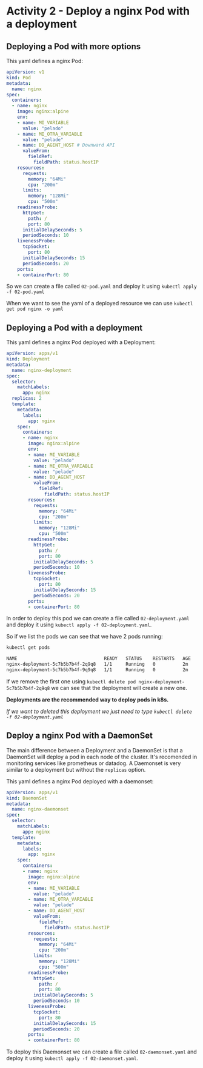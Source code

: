 # Activity 2 - Deploy a nginx Pod with a deployment

## Deploying a Pod with more options

This yaml defines a nginx Pod:

``` yaml
apiVersion: v1
kind: Pod
metadata:
  name: nginx
spec:
  containers:
  - name: nginx
    image: nginx:alpine
    env:
    - name: MI_VARIABLE
      value: "pelado"
    - name: MI_OTRA_VARIABLE
      value: "pelade"
    - name: DD_AGENT_HOST # Downward API
      valueFrom:
        fieldRef:
          fieldPath: status.hostIP
    resources:
      requests:
        memory: "64Mi"
        cpu: "200m"
      limits:
        memory: "128Mi"
        cpu: "500m"
    readinessProbe:
      httpGet:
        path: /
        port: 80
      initialDelaySeconds: 5
      periodSeconds: 10
    livenessProbe:
      tcpSocket:
        port: 80
      initialDelaySeconds: 15
      periodSeconds: 20
    ports:
    - containerPort: 80
```

So we can create a file called `02-pod.yaml` and deploy it using `kubectl apply -f 02-pod.yaml`

When we want to see the yaml of a deployed resource we can use `kubectl get pod nginx -o yaml`

## Deploying a Pod with a deployment

This yaml defines a nginx Pod deployed with a Deployment:

``` yaml
apiVersion: apps/v1
kind: Deployment
metadata:
  name: nginx-deployment
spec:
  selector:
    matchLabels:
      app: nginx
  replicas: 2
  template:
    metadata:
      labels:
        app: nginx
    spec:
      containers:
      - name: nginx
        image: nginx:alpine
        env:
        - name: MI_VARIABLE
          value: "pelado"
        - name: MI_OTRA_VARIABLE
          value: "pelade"
        - name: DD_AGENT_HOST
          valueFrom:
            fieldRef:
              fieldPath: status.hostIP
        resources:
          requests:
            memory: "64Mi"
            cpu: "200m"
          limits:
            memory: "128Mi"
            cpu: "500m"
        readinessProbe:
          httpGet:
            path: /
            port: 80
          initialDelaySeconds: 5
          periodSeconds: 10
        livenessProbe:
          tcpSocket:
            port: 80
          initialDelaySeconds: 15
          periodSeconds: 20
        ports:
        - containerPort: 80
```

In order to deploy this pod we can create a file called `02-deployment.yaml` and deploy it using `kubectl apply -f 02-deployment.yaml`.

So if we list the pods we can see that we have 2 pods running:

```bash
kubectl get pods

NAME                                READY   STATUS    RESTARTS   AGE
nginx-deployment-5c7b5b7b4f-2q9q8   1/1     Running   0          2m
nginx-deployment-5c7b5b7b4f-9q9q8   1/1     Running   0          2m
```

If we remove the first one using `kubectl delete pod nginx-deployment-5c7b5b7b4f-2q9q8` we can see that the deployment will create a new one.

__Deployments are the recommended way to deploy pods in k8s.__

_If we want to deleted this deployment we just need to type `kubectl delete -f 02-deployment.yaml`_

## Deploy a nginx Pod with a DaemonSet

The main difference between a Deployment and a DaemonSet is that a DaemonSet will deploy a pod in each node of the cluster. It's recomended in monitoring services like prometheus or datadog. A Daemonset is very similar to a deployment but without the `replicas` option.

This yaml defines a nginx Pod deployed with a daemonset:

``` yaml
apiVersion: apps/v1
kind: DaemonSet
metadata:
  name: nginx-daemonset
spec:
  selector:
    matchLabels:
      app: nginx
  template:
    metadata:
      labels:
        app: nginx
    spec:
      containers:
      - name: nginx
        image: nginx:alpine
        env:
        - name: MI_VARIABLE
          value: "pelado"
        - name: MI_OTRA_VARIABLE
          value: "pelade"
        - name: DD_AGENT_HOST
          valueFrom:
            fieldRef:
              fieldPath: status.hostIP
        resources:
          requests:
            memory: "64Mi"
            cpu: "200m"
          limits:
            memory: "128Mi"
            cpu: "500m"
        readinessProbe:
          httpGet:
            path: /
            port: 80
          initialDelaySeconds: 5
          periodSeconds: 10
        livenessProbe:
          tcpSocket:
            port: 80
          initialDelaySeconds: 15
          periodSeconds: 20
        ports:
        - containerPort: 80
```

To deploy this Daemonset we can create a file called `02-daemonset.yaml` and deploy it using `kubectl apply -f 02-daemonset.yaml`.